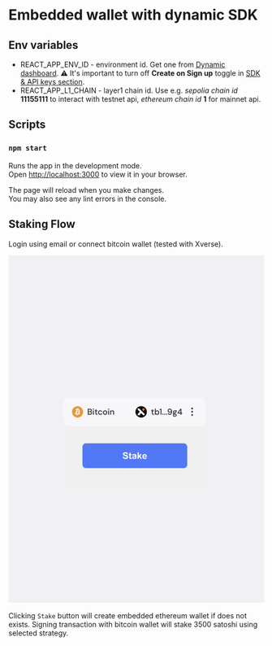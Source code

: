 # Embedded wallet with dynamic SDK

## Env variables
- REACT_APP_ENV_ID - environment id. Get one from [Dynamic dashboard](https://app.dynamic.xyz/dashboard/developer/api). ⚠️ It's important to turn off **Create on Sign up** toggle in [SDK & API keys section](https://app.dynamic.xyz/dashboard/embedded-wallets/dynamic).
- REACT_APP_L1_CHAIN - layer1 chain id. Use e.g. *sepolia chain id* **11155111** to interact with testnet api, *ethereum chain id* **1** for mainnet api.

## Scripts
### `npm start`

Runs the app in the development mode.\
Open [http://localhost:3000](http://localhost:3000) to view it in your browser.

The page will reload when you make changes.\
You may also see any lint errors in the console.

## Staking Flow
Login using email or connect bitcoin wallet (tested with Xverse).

![Stake button](assets/image.png)

Clicking `Stake` button will create embedded ethereum wallet if does not exists. Signing transaction with bitcoin wallet will stake 3500 satoshi using selected strategy.